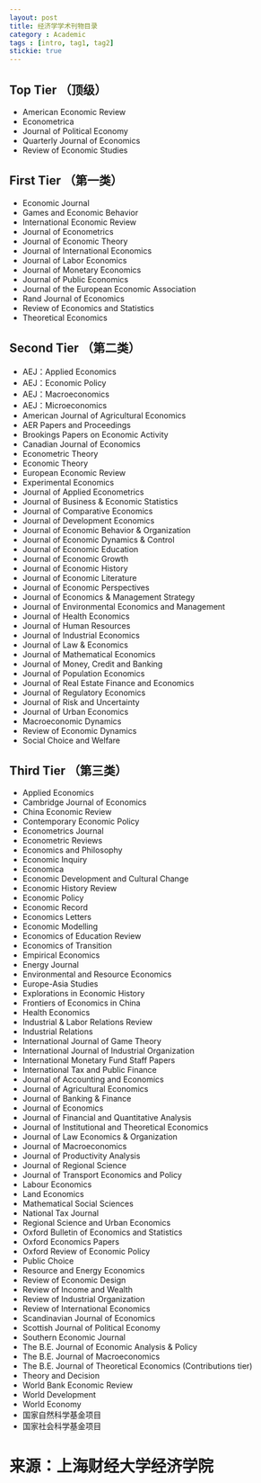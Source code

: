```yaml
---
layout: post
title: 经济学学术刊物目录
category : Academic
tags : [intro, tag1, tag2]
stickie: true
---
```



## Top Tier （顶级） 
* American Economic Review 
* Econometrica 
* Journal of Political Economy 
* Quarterly Journal of Economics 
* Review of Economic Studies
## First Tier （第一类） 
* Economic Journal
* Games and Economic Behavior
* International Economic Review
* Journal of Econometrics
* Journal of Economic Theory
* Journal of International Economics
* Journal of Labor Economics
* Journal of Monetary Economics
* Journal of Public Economics
* Journal of the European Economic Association
* Rand Journal of Economics
* Review of Economics and Statistics
* Theoretical Economics
## Second Tier （第二类） 
* AEJ：Applied Economics
* AEJ：Economic Policy
* AEJ：Macroeconomics
* AEJ：Microeconomics
* American Journal of Agricultural Economics
* AER Papers and Proceedings
* Brookings Papers on Economic Activity
* Canadian Journal of Economics
* Econometric Theory
* Economic Theory
* European Economic Review
* Experimental Economics
* Journal of Applied Econometrics
* Journal of Business & Economic Statistics
* Journal of Comparative Economics
* Journal of Development Economics
* Journal of Economic Behavior & Organization
* Journal of Economic Dynamics & Control
* Journal of Economic Education
* Journal of Economic Growth
* Journal of Economic History
* Journal of Economic Literature
* Journal of Economic Perspectives
* Journal of Economics & Management Strategy
* Journal of Environmental Economics and Management
* Journal of Health Economics
* Journal of Human Resources
* Journal of Industrial Economics
* Journal of Law & Economics
* Journal of Mathematical Economics
* Journal of Money, Credit and Banking
* Journal of Population Economics
* Journal of Real Estate Finance and Economics
* Journal of Regulatory Economics 
* Journal of Risk and Uncertainty
* Journal of Urban Economics
* Macroeconomic Dynamics
* Review of Economic Dynamics
* Social Choice and Welfare
## Third Tier （第三类） 
* Applied Economics
* Cambridge Journal of Economics
* China Economic Review
* Contemporary Economic Policy
* Econometrics Journal
* Econometric Reviews
* Economics and Philosophy
* Economic Inquiry
* Economica
* Economic Development and Cultural Change
* Economic History Review
* Economic Policy
* Economic Record
* Economics Letters
* Economic Modelling
* Economics of Education Review
* Economics of Transition
* Empirical Economics
* Energy Journal
* Environmental and Resource Economics
* Europe-Asia Studies
* Explorations in Economic History
* Frontiers of Economics in China 
* Health Economics
* Industrial & Labor Relations Review
* Industrial Relations
* International Journal of Game Theory
* International Journal of Industrial Organization
* International Monetary Fund Staff Papers
* International Tax and Public Finance
* Journal of Accounting and Economics
* Journal of Agricultural Economics
* Journal of Banking & Finance
* Journal of Economics
* Journal of Financial and Quantitative Analysis
* Journal of Institutional and Theoretical Economics
* Journal of Law Economics & Organization
* Journal of Macroeconomics
* Journal of Productivity Analysis
* Journal of Regional Science
* Journal of Transport Economics and Policy 
* Labour Economics
* Land Economics
* Mathematical Social Sciences
* National Tax Journal
* Regional Science and Urban Economics
* Oxford Bulletin of Economics and Statistics
* Oxford Economics Papers
* Oxford Review of Economic Policy
* Public Choice
* Resource and Energy Economics
* Review of Economic Design
* Review of Income and Wealth
* Review of Industrial Organization
* Review of International Economics
* Scandinavian Journal of Economics
* Scottish Journal of Political Economy
* Southern Economic Journal
* The B.E. Journal of Economic Analysis & Policy
* The B.E. Journal of Macroeconomics
* The B.E. Journal of Theoretical Economics (Contributions tier)
* Theory and Decision
* World Bank Economic Review
* World Development
* World Economy
* 国家自然科学基金项目
* 国家社会科学基金项目

# 来源：上海财经大学经济学院


